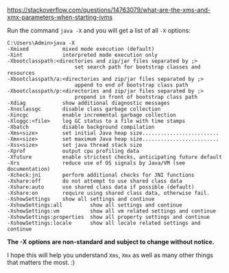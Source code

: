 https://stackoverflow.com/questions/14763079/what-are-the-xms-and-xmx-parameters-when-starting-jvms

Run the command `java -X` and you will get a list of all `-X` options:

    C:\Users\Admin>java -X
    -Xmixed           mixed mode execution (default)
    -Xint             interpreted mode execution only
    -Xbootclasspath:<directories and zip/jar files separated by ;>
                          set search path for bootstrap classes and resources
    -Xbootclasspath/a:<directories and zip/jar files separated by ;>
                          append to end of bootstrap class path
    -Xbootclasspath/p:<directories and zip/jar files separated by ;>
                          prepend in front of bootstrap class path
    -Xdiag            show additional diagnostic messages
    -Xnoclassgc       disable class garbage collection
    -Xincgc           enable incremental garbage collection
    -Xloggc:<file>    log GC status to a file with time stamps
    -Xbatch           disable background compilation
    -Xms<size>        set initial Java heap size.........................
    -Xmx<size>        set maximum Java heap size.........................
    -Xss<size>        set java thread stack size
    -Xprof            output cpu profiling data
    -Xfuture          enable strictest checks, anticipating future default
    -Xrs              reduce use of OS signals by Java/VM (see documentation)
    -Xcheck:jni       perform additional checks for JNI functions
    -Xshare:off       do not attempt to use shared class data
    -Xshare:auto      use shared class data if possible (default)
    -Xshare:on        require using shared class data, otherwise fail.
    -XshowSettings    show all settings and continue
    -XshowSettings:all         show all settings and continue
    -XshowSettings:vm          show all vm related settings and continue
    -XshowSettings:properties  show all property settings and continue
    -XshowSettings:locale      show all locale related settings and continue

**The -X options are non-standard and subject to change without notice.**

I hope this will help you understand `Xms`, `Xmx` as well as many other things that matters the most. :)